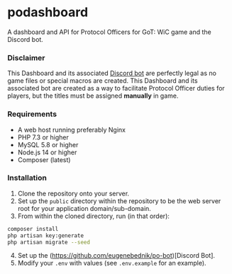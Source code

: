 # podashboard

A dashboard and API for Protocol Officers for GoT: WiC game and the Discord bot.

### Disclaimer
This Dashboard and its associated [Discord bot](https://github.com/eugenebednik/po-bot) are perfectly legal as no game files or special macros are created. This Dashboard and its associated bot are created as a way to facilitate Protocol Officer duties for players, but the titles must be assigned __manually__ in game.

### Requirements
* A web host running preferably Nginx
* PHP 7.3 or higher 
* MySQL 5.8 or higher
* Node.js 14 or higher
* Composer (latest)

### Installation
1. Clone the repository onto your server.
2. Set up the `public` directory within the repository to be the web server root for your application domain/sub-domain.
3. From within the cloned directory, run (in that order):
```bash
composer install
php artisan key:generate
php artisan migrate --seed
```
4. Set up the (https://github.com/eugenebednik/po-bot)[Discord Bot].
5. Modify your `.env` with values (see `.env.example` for an example).
